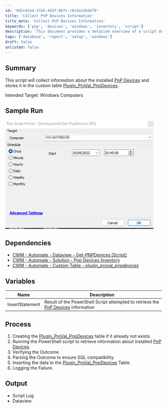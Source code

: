 ```yaml
---
id: '9d2c62e4-37a5-4d37-867c-c0cda13bdef9'
title: 'Collect PnP Devices Information'
title_meta: 'Collect PnP Devices Information'
keywords: ['pnp', 'devices', 'windows', 'inventory', 'script']
description: 'This document provides a detailed overview of a script designed to collect information about installed Plug and Play (PnP) devices on Windows computers and store the data in a custom table. It includes a summary of the process, dependencies, variables, and expected output.'
tags: ['database', 'report', 'setup', 'windows']
draft: false
unlisted: false
---
```

## Summary

This script will collect information about the installed [PnP Devices](https://docs.microsoft.com/en-us/windows-hardware/drivers/kernel/introduction-to-plug-and-play) and stores it in the custom table [Plugin_ProVal_PnpDevices](https://proval.itglue.com/DOC-5078775-10861699).

Intended Target: Windows Computers

## Sample Run

![Sample Run](../../../static/img/Get-PNPDevices-DV/image_1.png)

## Dependencies

- [CWM - Automate - Dataview - Get-PNPDevices [Script]](https://proval.itglue.com/DOC-5078775-10861702) 
- [CWM - Automate - Solution - Pnp Devices Inventory](https://proval.itglue.com/DOC-5078775-10861710) 
- [CWM - Automate - Custom Table - plugin_proval_pnpdevices](https://proval.itglue.com/DOC-5078775-10861699) 

## Variables

| Name            | Description                                                                                       |
|-----------------|---------------------------------------------------------------------------------------------------|
| InsertStatement | Result of the PowerShell Script attempted to retrieve the [PnP Devices](https://docs.microsoft.com/en-us/windows-hardware/drivers/kernel/introduction-to-plug-and-play) information |

## Process

1. Creating the [Plugin_ProVal_PnpDevices](https://proval.itglue.com/DOC-5078775-10861699) table if it already not exists.
2. Running the PowerShell script to retrieve information about installed [PnP Devices](https://docs.microsoft.com/en-us/windows-hardware/drivers/kernel/introduction-to-plug-and-play).
3. Verifying the Outcome.
4. Parsing the Outcome to ensure SQL compatibility.
5. Inserting the data to the [Plugin_ProVal_PnpDevices](https://proval.itglue.com/DOC-5078775-10861699) Table.
6. Logging the Failure.

## Output

- Script Log
- Dataview












